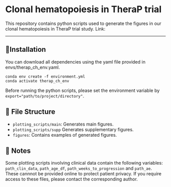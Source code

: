 # Clonal hematopoiesis in TheraP trial

This repository contains python scripts used to generate the figures in our clonal hematopoiesis in TheraP trial study. 
Link:

---

## 📌Installation

You can download all dependencies using the yaml file provided in envs/therap_ch_env.yaml.

```
conda env create -f environment.yml
conda activate therap_ch_env
```
Before running the python scripts, please set the environment variable by `export="path/to/project/directory"`. 

## 📌 File Structure

- `plotting_scripts/main`: Generates main figures.
- `plotting_scripts/supp` Generates supplementary figures. 
- `figures`: Contains examples of generated figures.

## 📌 Notes
Some plotting scripts involving clinical data contain the following variables: `path_clin_data`, `path_age_df`, `path_weeks_to_progression` and `path_ae`. These cannnot be provided online to protect patient privacy. If you require access to these files, please contact the corresponding author. 
